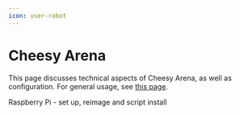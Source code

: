 ```yaml
---
icon: user-robot
---
```


# Cheesy Arena

This page discusses technical aspects of Cheesy Arena, as well as configuration. For general usage, see [this page](../../operation/operator.md).





Raspberry Pi - set up, reimage and script install

